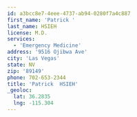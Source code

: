 ```yaml
---
id: a3bcc8e7-4eee-4737-ab94-0280f7a4c887
first_name: 'Patrick '
last_name: HSIEH
license: M.D.
services:
  - 'Emergency Medicine'
address: '9516 Ojibwa Ave'
city: 'Las Vegas'
state: NV
zip: '89149'
phone: 702-653-2344
title: 'Patrick  HSIEH'
_geoloc:
  lat: 36.2835
  lng: -115.304
---
```

